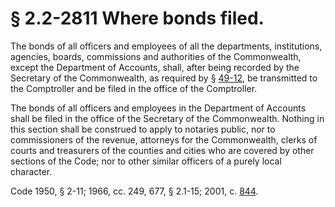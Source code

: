 # § 2.2-2811 Where bonds filed.

<p>The bonds of all officers and employees of all the departments, institutions, agencies, boards, commissions and authorities of the Commonwealth, except the Department of Accounts, shall, after being recorded by the Secretary of the Commonwealth, as required by § <a href='http://law.lis.virginia.gov/vacode/49-12/'>49-12</a>, be transmitted to the Comptroller and be filed in the office of the Comptroller.</p><p>The bonds of all officers and employees in the Department of Accounts shall be filed in the office of the Secretary of the Commonwealth. Nothing in this section shall be construed to apply to notaries public, nor to commissioners of the revenue, attorneys for the Commonwealth, clerks of courts and treasurers of the counties and cities who are covered by other sections of the Code; nor to other similar officers of a purely local character.</p><p>Code 1950, § 2-11; 1966, cc. 249, 677, § 2.1-15; 2001, c. <a href='http://lis.virginia.gov/cgi-bin/legp604.exe?011+ful+CHAP0844'>844</a>.</p>
